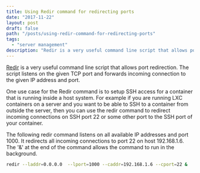 ```yaml
---
title: Using Redir command for redirecting ports
date: "2017-11-22"
layout: post
draft: false
path: "/posts/using-redir-command-for-redirecting-ports"
tags:
  - "server management"
description: "Redir is a very useful command line script that allows port redirection. The script listens on the given TCP port and forwards incoming connection to the given IP address and port"
---
```


[Redir](https://linux.die.net/man/1/redir) is a very useful command line script that allows port redirection. The script listens on the given TCP port and forwards incoming connection to the given IP address and port.

One use case for the Redir command is to setup SSH access for a container that is running inside a host system. For example if you are running LXC containers on a server and you want to be able to SSH to a container from outside the server, then you can use the redir command to redirect incoming connections on SSH port 22 or some other port to the SSH port of your container.

The following redir command listens on all available IP addresses and port 1000. It redirects all incoming connections to port 22 on host 192.168.1.6. The '&' at the end of the command allows the command to run in the background.

```bash
redir --laddr=0.0.0.0  --lport=1000 --caddr=192.168.1.6 --cport=22 &
```
